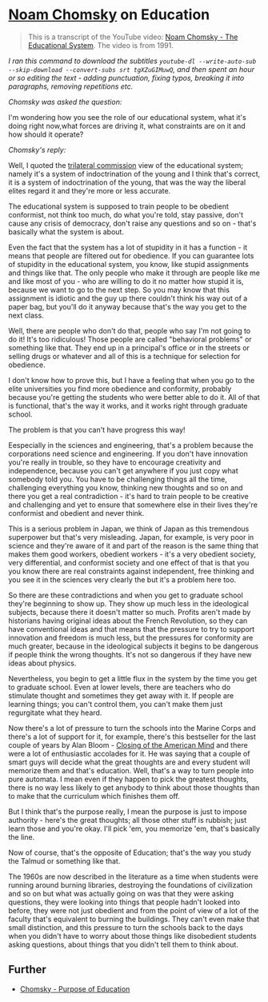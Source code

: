 
# [Noam Chomsky](https://en.wikipedia.org/wiki/Noam_Chomsky) on Education

> This is a transcript of the YouTube video: [Noam Chomsky - The Educational System](https://www.youtube.com/watch?v=tgXZuGIMuwQ). The video is from 1991.

_I ran this command to download the subtitles `youtube-dl --write-auto-sub --skip-download --convert-subs srt tgXZuGIMuwQ`, and then spent an hour or so editing the text - adding punctuation, fixing typos, breaking it into paragraphs, removing repetitions etc._

_Chomsky was asked the question:_

I'm wondering how you see the role of our educational system, what it's doing right now,what forces are driving it, what constraints are on it and how should it operate?

_Chomsky's reply:_

Well, I quoted the [trilateral commission](https://en.wikipedia.org/wiki/Trilateral_Commission#Criticisms) view of the educational system; namely it's a system of indoctrination of the young and I think that's correct, it is a system of indoctrination of the young, that was the way the liberal elites regard it and they're more or less accurate.

The educational system is supposed to train people to be obedient conformist, not think too much, do what you're told, stay passive, don't cause any crisis of democracy, don't raise any questions and so on - that's basically what the system is about.

Even the fact that the system has a lot of stupidity in it has a function - it means that people are filtered out for obedience. If you can guarantee lots of stupidity in the educational system, you know, like stupid assignments and things like that. The only people who make it through are people like me and like most of you - who are willing to do it no matter how stupid it is, because we want to go to the next step. So you may know that this assignment is idiotic and the guy up there couldn't think his way out of a paper bag, but you'll do it anyway because that's the way you get to the next class.

Well, there are people who don't do that, people who say I'm not going to do it! It's too ridiculous! Those people are called "behavioral problems" or something like that. They end up in a principal's office or in the streets or selling drugs or whatever and all of this is a technique for selection for obedience.

I don't know how to prove this, but I have a feeling that when you go to the elite universities you find more obedience and conformity, probably because you're getting the students who were better able to do it. All of that is functional, that's the way it works, and it works right through graduate school.

The problem is that you can't have progress this way!

Eespecially in the sciences and engineering, that's a problem because the corporations need science and engineering. If you don't have innovation you're really in trouble, so they have to encourage creativity and independence, because you can't get anywhere if you just copy what somebody told you. You have to be challenging things all the time, challenging everything you know, thinking new thoughts and so on and there you get a real contradiction - it's hard to train people to be creative and challenging and yet to ensure that somewhere else in their lives they're conformist and obedient and never think.

This is a serious problem in Japan, we think of Japan as this tremendous superpower but that's very misleading. Japan, for example, is very poor in science and they're aware of it and part of the reason is the same thing that makes them good workers, obedient workers - it's a very obedient society, very differential, and conformist society and one effect of that is that you you know there are real constraints against independent, free thinking and you see it in the sciences very clearly the but it's a problem here too.

So there are these contradictions and when you get to graduate school they're beginning to show up. They show up much less in the ideological subjects, because there it doesn't matter so much. Profits aren't made by historians having original ideas about the French Revolution, so they can have conventional ideas and that means that the pressure to try to support innovation and freedom is much less, but the pressures for conformity are much greater, because in the ideological subjects it begins to be dangerous if people think the wrong thoughts. It's not so dangerous if they have new ideas about physics.

Nevertheless, you begin to get a little flux in the system by the time you get to graduate school. Even at lower levels, there are teachers who do stimulate thought and sometimes they get away with it. If people are learning things; you can't control them, you can't make them just regurgitate what they heard.

Now there's a lot of pressure to turn the schools into the Marine Corps and there's a lot of support for it, for example, there's this bestseller for the last couple of years by Alan Bloom - [Closing of the American Mind](https://en.wikipedia.org/wiki/The_Closing_of_the_American_Mind) and there were a lot of enthusiastic accolades for it. He was saying that a couple of smart guys will decide what the great thoughts are and every student will memorize them and that's education. Well, that's a way to turn people into pure automata. I mean even if they happen to pick the greatest thoughts, there is no way less likely to get anybody to think about those thoughts than to make that the curriculum which finishes them off.

But I think that's the purpose really, I mean the purpose is just to impose authority - here's the great thoughts; all those other stuff is rubbish; just learn those and you're okay. I'll pick 'em, you memorize 'em, that's basically the line.

Now of course, that's the opposite of Education; that's the way you study the Talmud or something like that.

The 1960s are now described in the literature as a time when students were running around burning libraries, destroying the foundations of civilization and so on but what was actually going on was that they were asking questions, they were looking into things that people hadn't looked into before, they were not just obedient and from the point of view of a lot of the faculty that's equivalent to burning the buildings. They can't even make that small distinction, and this pressure to turn the schools back to the days when you didn't have to worry about those things like disobedient students asking questions, about things that you didn't tell them to think about.

## Further

* [Chomsky - Purpose of Education](https://www.youtube.com/watch?v=DdNAUJWJN08)
